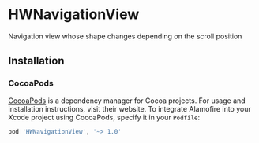 # HWNavigationView
Navigation view whose shape changes depending on the scroll position

## Installation

### CocoaPods

[CocoaPods](https://cocoapods.org) is a dependency manager for Cocoa projects. For usage and installation instructions, visit their website. To integrate Alamofire into your Xcode project using CocoaPods, specify it in your `Podfile`:

```ruby
pod 'HWNavigationView', '~> 1.0'
```
